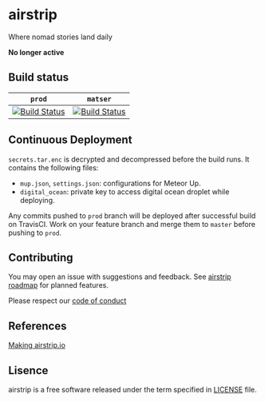 # airstrip

Where nomad stories land daily

**No longer active**

## Build status

`prod`    | `matser`   |
--------|----------|
[![Build Status](https://travis-ci.org/sungwoncho/airstrip.svg?branch=prod)](https://travis-ci.org/sungwoncho/airstrip) | [![Build Status](https://travis-ci.org/sungwoncho/airstrip.svg?branch=master)](https://travis-ci.org/sungwoncho/airstrip)


## Continuous Deployment

`secrets.tar.enc` is decrypted and decompressed before the build runs. It
 contains the following files:

* `mup.json`, `settings.json`: configurations for Meteor Up.
* `digital_ocean`: private key to access digital ocean droplet while deploying.

Any commits pushed to `prod` branch will be deployed after successful build on TravisCI.
Work on your feature branch and merge them to `master` before pushing to `prod`.


## Contributing

You may open an issue with suggestions and feedback. See [airstrip roadmap](https://trello.com/b/XLaDBggV/airstrip-roadmap) for planned features.

Please respect our [code of conduct](https://github.com/sungwoncho/airstrip/blob/master/CODE_OF_CONDUCT.md)


## References

[Making airstrip.io](https://sungwoncho.io/making-airstrip-io/)


## Lisence

airstrip is a free software released under the term specified in [LICENSE](https://github.com/sungwoncho/airstrip/blob/master/LICENSE) file.
